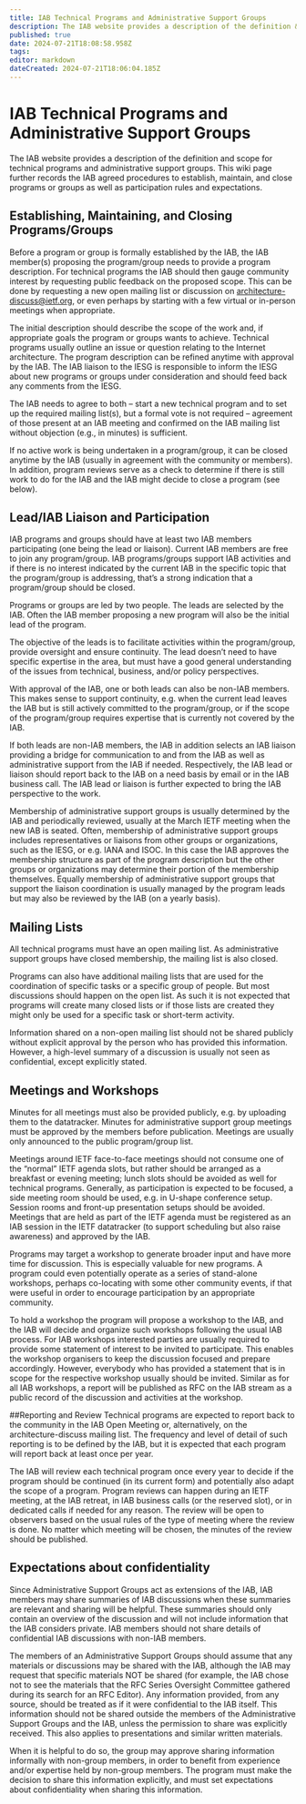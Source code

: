 ```yaml
---
title: IAB Technical Programs and Administrative Support Groups
description: The IAB website provides a description of the definition & scope for technical programs & administrative support groups. This wiki records the IAB agreed procedures to establish, maintain, and close programs/groups & participation rules and expectations.
published: true
date: 2024-07-21T18:08:58.958Z
tags: 
editor: markdown
dateCreated: 2024-07-21T18:06:04.185Z
---
```


# IAB Technical Programs and Administrative Support Groups

The IAB website provides a description of the definition and scope for technical programs and administrative support groups. This wiki page further records the IAB agreed procedures to establish, maintain, and close programs or groups as well as participation rules and expectations.

## Establishing, Maintaining, and Closing Programs/Groups

Before a program or group is formally established by the IAB, the IAB member(s) proposing the program/group needs to provide a program description. For technical programs the IAB should then gauge community interest by requesting public feedback on the proposed scope. This can be done by requesting a new open mailing list or discussion on architecture-discuss@ietf.org, or even perhaps by starting with a few virtual or in-person meetings when appropriate.

The initial description should describe the scope of the work and, if appropriate goals the program or groups wants to achieve. Technical programs usually outline an issue or question relating to the Internet architecture. The program description can be refined anytime with approval by the IAB. The IAB liaison to the IESG is responsible to inform the IESG about new programs or groups under consideration and should feed back any comments from the IESG.

The IAB needs to agree to both – start a new technical program and to set up the required mailing list(s), but a formal vote is not required – agreement of those present at an IAB meeting and confirmed on the IAB mailing list without objection (e.g., in minutes) is sufficient.

If no active work is being undertaken in a program/group, it can be closed anytime by the IAB (usually in agreement with the community or members). In addition, program reviews serve as a check to determine if there is still work to do for the IAB and the IAB might decide to close a program (see below).

## Lead/IAB Liaison and Participation

IAB programs and groups should have at least two IAB members participating (one being the lead or liaison). Current IAB members are free to join any program/group. IAB programs/groups support IAB activities and if there is no interest indicated by the current IAB in the specific topic that the program/group is addressing, that’s a strong indication that a program/group should be closed.

Programs or groups are led by two people. The leads are selected by the IAB. Often the IAB member proposing a new program will also be the initial lead of the program.

The objective of the leads is to facilitate activities within the program/group, provide oversight and ensure continuity. The lead doesn’t need to have specific expertise in the area, but must have a good general understanding of the issues from technical, business, and/or policy perspectives.

With approval of the IAB, one or both leads can also be non-IAB members. This makes sense to support continuity, e.g. when the current lead leaves the IAB but is still actively committed to the program/group, or if the scope of the program/group requires expertise that is currently not covered by the IAB.

If both leads are non-IAB members, the IAB in addition selects an IAB liaison providing a bridge for communication to and from the IAB as well as administrative support from the IAB if needed. Respectively, the IAB lead or liaison should report back to the IAB on a need basis by email or in the IAB business call.
The IAB lead or liaison is further expected to bring the IAB perspective to the work.

Membership of administrative support groups is usually determined by the IAB and periodically reviewed, usually at the March IETF meeting when the new IAB is seated. Often, membership of administrative support groups includes representatives or liaisons from other groups or organizations, such as the IESG, or e.g. IANA and ISOC. In this case the IAB approves the membership structure as part of the program description but the other groups or organizations may determine their portion of the membership themselves. Equally membership of administrative support groups that support the liaison coordination is usually managed by the program leads but may also be reviewed by the IAB (on a yearly basis).

## Mailing Lists

All technical programs must have an open mailing list. As administrative support groups have closed membership, the mailing list is also closed.

Programs can also have additional mailing lists that are used for the coordination of specific tasks or a specific group of people. But most discussions should happen on the open list. As such it is not expected that programs will create many closed lists or if those lists are created they might only be used for a specific task or short-term activity.

Information shared on a non-open mailing list should not be shared publicly without explicit approval by the person who has provided this information. However, a high-level summary of a discussion is usually not seen as confidential, except explicitly stated.

## Meetings and Workshops

Minutes for all meetings must also be provided publicly, e.g. by uploading them to the datatracker. Minutes for administrative support group meetings must be approved by the members before publication. Meetings are usually only announced to the public program/group list.

Meetings around IETF face-to-face meetings should not consume one of the “normal” IETF agenda slots, but rather should be arranged as a breakfast or evening meeting; lunch slots should be avoided as well for technical programs. Generally, as participation is expected to be focused, a side meeting room should be used, e.g. in U-shape conference setup. Session rooms and front-up presentation setups should be avoided. Meetings that are held as part of the IETF agenda must be registered as an IAB session in the IETF datatracker (to support scheduling but also raise awareness) and approved by the IAB.

Programs may target a workshop to generate broader input and have more time for discussion. This is especially valuable for new programs. A program could even potentially operate as a series of stand-alone workshops, perhaps co-locating with some other community events, if that were useful in order to encourage participation by an appropriate community. 

To hold a workshop the program will propose a workshop to the IAB, and the IAB will decide and organize such workshops following the usual IAB process. For IAB workshops interested parties are usually required to provide some statement of interest to be invited to participate. This enables the workshop organisers to keep the discussion focused and prepare accordingly. However, everybody who has provided a statement that is in scope for the respective workshop usually should be invited. Similar as for all IAB workshops, a report will be published as RFC on the IAB stream as a public record of the discussion and activities at the workshop.

##Reporting and Review
Technical programs are 
expected to report back to the community in the IAB Open Meeting or, alternatively, on the architecture-discuss mailing list. The frequency and level of detail of such reporting is to be defined by the IAB, but it is expected that each program will report back at least once per year.

The IAB will review each technical program once every year to decide if the program should be continued (in its current form) and potentially also adapt the scope of a program. Program reviews can happen during an IETF meeting, at the IAB retreat, in IAB business calls (or the reserved slot), or in dedicated calls if needed for any reason. The review will be open to observers based on the usual rules of the type of meeting where the review is done. No matter which meeting will be chosen, the minutes of the review should be published.

## Expectations about confidentiality

Since Administrative Support Groups act as extensions of the IAB, IAB members may share summaries of IAB discussions when these summaries are relevant and sharing will be helpful. These summaries should only contain an overview of the discussion and will not include information that the IAB considers private. IAB members should not share details of confidential IAB discussions with non-IAB members.

The members of an Administrative Support Groups should assume that any materials or discussions may be shared with the IAB, although the IAB may request that specific materials NOT be shared (for example, the IAB chose not to see the materials that the RFC Series Oversight Committee gathered during its search for an RFC Editor).
Any information provided, from any source, should be treated as if it were confidential to the IAB itself. This information should not be shared outside the members of the Administrative Support Groups and the IAB, unless the permission to share was explicitly received. This also applies to presentations and similar written materials.

When it is helpful to do so, the group may approve sharing information informally with non-group members, in order to benefit from experience and/or expertise held by non-group members. The program must make the decision to share this information explicitly, and must set expectations about confidentiality when sharing this information.

